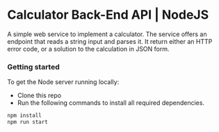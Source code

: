 # Calculator Back-End API | NodeJS

A simple web service to implement a calculator. The service offers an endpoint that reads a string input and parses it. It return either an HTTP error code, or a solution to the calculation in JSON form.

### Getting started

To get the Node server running locally:

- Clone this repo
- Run the following commands to install all required dependencies.
```sh
npm install
npm run start
```